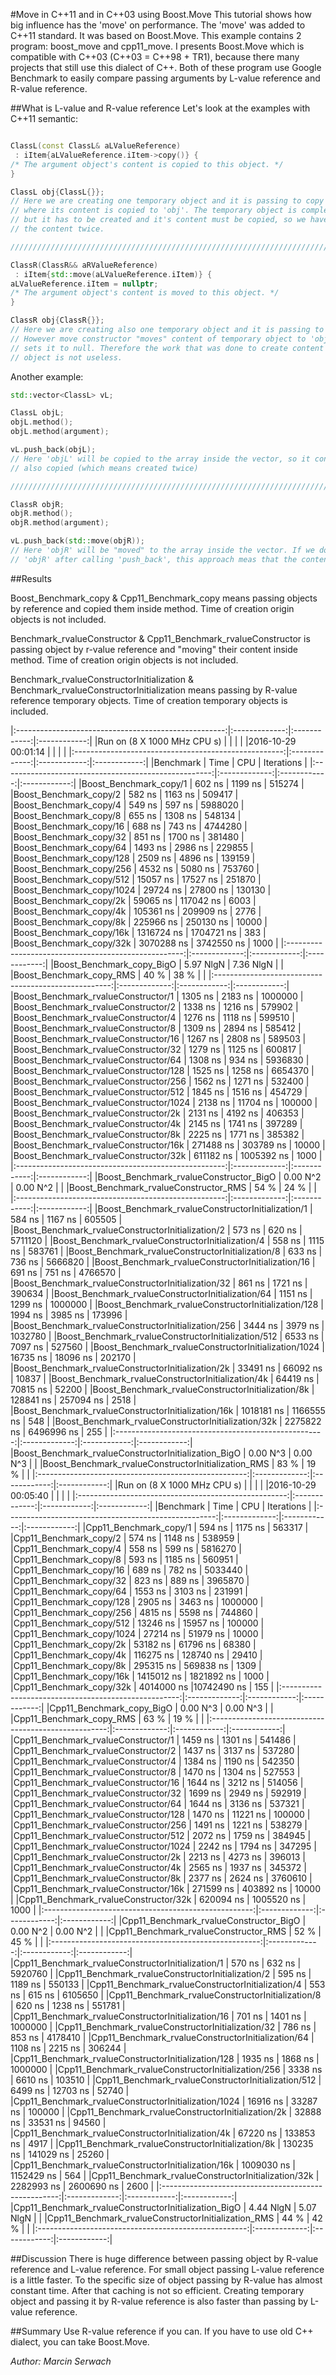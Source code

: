#Move  in C++11 and in C++03 using Boost.Move
This tutorial shows how big influence has the 'move' on performance. The 'move' was added to C++11 standard. It was based on Boost.Move. This example contains 2 program: boost_move and cpp11_move. I presents Boost.Move which is compatible with C++03 (C++03 = C++98 + TR1), because there many projects that still use this dialect of C++. Both of these program use Google Benchmark to easily compare passing arguments by L-value reference and R-value reference. 

##What is L-value and R-value reference
Let's look at the examples with C++11 semantic:
```C++

ClassL(const ClassL& aLValueReference)
 : iItem{aLValueReference.iItem->copy()} {
/* The argument object's content is copied to this object. */
}

ClassL obj{ClassL{}};
// Here we are creating one temporary object and it is passing to copy constructor,
// where its content is copied to 'obj'. The temporary object is completely useless,
// but it has to be created and it's content must be copied, so we have to create
// the content twice.

//////////////////////////////////////////////////////////////////////////////////////////

ClassR(ClassR&& aRValueReference)
 : iItem{std::move(aLValueReference.iItem)} {
aLValueReference.iItem = nullptr;
/* The argument object's content is moved to this object. */
}

ClassR obj{ClassR{}};
// Here we are creating also one temporary object and it is passing to move constructor.
// However move constructor "moves" content of temporary object to 'obj' and after that
// sets it to null. Therefore the work that was done to create content of the temporary
// object is not useless. 
```

Another example:
```C++
std::vector<ClassL> vL;

ClassL objL;
objL.method();
objL.method(argument);

vL.push_back(objL);
// Here 'objL' will be copied to the array inside the vector, so it content will be
// also copied (which means created twice)

//////////////////////////////////////////////////////////////////////////////////////////

ClassR objR;
objR.method();
objR.method(argument);

vL.push_back(std::move(objR));
// Here 'objR' will be "moved" to the array inside the vector. If we don't need to use
// 'objR' after calling 'push_back', this approach meas that the contend is created once.
```

##Results

Boost_Benchmark_copy & Cpp11_Benchmark_copy means passing objects by reference and copied them inside method. Time of creation origin objects is not included.

Benchmark_rvalueConstructor & Cpp11_Benchmark_rvalueConstructor is passing object by r-value reference and "moving" their content inside method. Time of creation origin objects is not included.

Benchmark_rvalueConstructorInitialization & Benchmark_rvalueConstructorInitialization means passing by R-value reference temporary objects. Time of creation temporary objects is included.

|:----------------------------------------------------:|:-------------:|:------------:|:------------:|
|Run on (8 X 1000 MHz CPU s)                           |               |              |              |
|2016-10-29 00:01:14                                   |               |              |              |
|:----------------------------------------------------:|:-------------:|:------------:|:------------:|
|Benchmark                                             |        Time   |        CPU   |  Iterations  |
|:----------------------------------------------------:|:-------------:|:------------:|:------------:|
|Boost_Benchmark_copy/1                                |      602 ns   |    1199 ns   |   515274     |
|Boost_Benchmark_copy/2                                |      582 ns   |    1163 ns   |   509417     |
|Boost_Benchmark_copy/4                                |      549 ns   |     597 ns   |  5988020     |
|Boost_Benchmark_copy/8                                |      655 ns   |    1308 ns   |   548134     |
|Boost_Benchmark_copy/16                               |      688 ns   |     743 ns   |  4744280     |
|Boost_Benchmark_copy/32                               |      851 ns   |    1700 ns   |   381480     |
|Boost_Benchmark_copy/64                               |     1493 ns   |    2986 ns   |   229855     |
|Boost_Benchmark_copy/128                              |     2509 ns   |    4896 ns   |   139159     |
|Boost_Benchmark_copy/256                              |     4532 ns   |    5080 ns   |   753760     |
|Boost_Benchmark_copy/512                              |    15057 ns   |   17527 ns   |   251870     |
|Boost_Benchmark_copy/1024                             |    29724 ns   |   27800 ns   |   130130     |
|Boost_Benchmark_copy/2k                               |    59065 ns   |  117042 ns   |     6003     |
|Boost_Benchmark_copy/4k                               |   105361 ns   |  209909 ns   |     2776     |
|Boost_Benchmark_copy/8k                               |   225966 ns   |  250130 ns   |    10000     |
|Boost_Benchmark_copy/16k                              |  1316724 ns   | 1704721 ns   |      383     |
|Boost_Benchmark_copy/32k                              |  3070288 ns   | 3742550 ns   |     1000     |
|:----------------------------------------------------:|:-------------:|:------------:|:------------:|
|Boost_Benchmark_copy_BigO                             |   5.97 NlgN   |  7.36 NlgN   |              |
|Boost_Benchmark_copy_RMS                              |        40 %   |       38 %   |              |
|:----------------------------------------------------:|:-------------:|:------------:|:------------:|
|Boost_Benchmark_rvalueConstructor/1                   |     1305 ns   |    2183 ns   |  1000000     |
|Boost_Benchmark_rvalueConstructor/2                   |     1338 ns   |    1216 ns   |   579902     |
|Boost_Benchmark_rvalueConstructor/4                   |     1276 ns   |    1118 ns   |   599510     |
|Boost_Benchmark_rvalueConstructor/8                   |     1309 ns   |    2894 ns   |   585412     |
|Boost_Benchmark_rvalueConstructor/16                  |     1267 ns   |    2808 ns   |   589503     |
|Boost_Benchmark_rvalueConstructor/32                  |     1279 ns   |    1125 ns   |   600817     |
|Boost_Benchmark_rvalueConstructor/64                  |     1308 ns   |     934 ns   |  5936830     |
|Boost_Benchmark_rvalueConstructor/128                 |     1525 ns   |    1258 ns   |  6654370     |
|Boost_Benchmark_rvalueConstructor/256                 |     1562 ns   |    1271 ns   |   532400     |
|Boost_Benchmark_rvalueConstructor/512                 |     1845 ns   |    1516 ns   |   454729     |
|Boost_Benchmark_rvalueConstructor/1024                |     2138 ns   |   11704 ns   |   100000     |
|Boost_Benchmark_rvalueConstructor/2k                  |     2131 ns   |    4192 ns   |   406353     |
|Boost_Benchmark_rvalueConstructor/4k                  |     2145 ns   |    1741 ns   |   397289     |
|Boost_Benchmark_rvalueConstructor/8k                  |     2225 ns   |    1771 ns   |   385382     |
|Boost_Benchmark_rvalueConstructor/16k                 |   271488 ns   |  303789 ns   |    10000     |
|Boost_Benchmark_rvalueConstructor/32k                 |   611182 ns   | 1005392 ns   |     1000     |
|:----------------------------------------------------:|:-------------:|:------------:|:------------:|
|Boost_Benchmark_rvalueConstructor_BigO                |    0.00 N^2   |   0.00 N^2   |              |
|Boost_Benchmark_rvalueConstructor_RMS                 |        54 %   |       24 %   |              |
|:----------------------------------------------------:|:-------------:|:------------:|:------------:|
|Boost_Benchmark_rvalueConstructorInitialization/1     |      584 ns   |    1167 ns   |   605505     |
|Boost_Benchmark_rvalueConstructorInitialization/2     |      573 ns   |     620 ns   |  5711120     |
|Boost_Benchmark_rvalueConstructorInitialization/4     |      558 ns   |    1115 ns   |   583761     |
|Boost_Benchmark_rvalueConstructorInitialization/8     |      633 ns   |     736 ns   |  5666820     |
|Boost_Benchmark_rvalueConstructorInitialization/16    |      691 ns   |     751 ns   |  4766570     |
|Boost_Benchmark_rvalueConstructorInitialization/32    |      861 ns   |    1721 ns   |   390634     |
|Boost_Benchmark_rvalueConstructorInitialization/64    |     1151 ns   |    1299 ns   |  1000000     |
|Boost_Benchmark_rvalueConstructorInitialization/128   |     1994 ns   |    3985 ns   |   173996     |
|Boost_Benchmark_rvalueConstructorInitialization/256   |     3444 ns   |    3979 ns   |  1032780     |
|Boost_Benchmark_rvalueConstructorInitialization/512   |     6533 ns   |    7097 ns   |   527560     |
|Boost_Benchmark_rvalueConstructorInitialization/1024  |    16735 ns   |   18096 ns   |   202170     |
|Boost_Benchmark_rvalueConstructorInitialization/2k    |    33491 ns   |   66092 ns   |    10837     |
|Boost_Benchmark_rvalueConstructorInitialization/4k    |    64419 ns   |   70815 ns   |    52200     |
|Boost_Benchmark_rvalueConstructorInitialization/8k    |   128841 ns   |  257094 ns   |     2518     |
|Boost_Benchmark_rvalueConstructorInitialization/16k   |  1018181 ns   | 1166555 ns   |      548     |
|Boost_Benchmark_rvalueConstructorInitialization/32k   |  2275822 ns   | 6496996 ns   |      255     |
|:----------------------------------------------------:|:-------------:|:------------:|:------------:|
|Boost_Benchmark_rvalueConstructorInitialization_BigO  |    0.00 N^3   |   0.00 N^3   |              | 
|Boost_Benchmark_rvalueConstructorInitialization_RMS   |        83 %   |       19 %   |              |
|:----------------------------------------------------:|:-------------:|:------------:|:------------:|
|Run on (8 X 1000 MHz CPU s)                           |               |              |              |
|2016-10-29 00:05:40                                   |               |              |              |
|:----------------------------------------------------:|:-------------:|:------------:|:------------:|
|Benchmark                                             |        Time   |        CPU   |  Iterations  |
|:----------------------------------------------------:|:-------------:|:------------:|:------------:|
|Cpp11_Benchmark_copy/1                                |      594 ns   |     1175 ns  |   563317     |
|Cpp11_Benchmark_copy/2                                |      574 ns   |    1148 ns   |   538959     |
|Cpp11_Benchmark_copy/4                                |      558 ns   |     599 ns   |  5816270     |
|Cpp11_Benchmark_copy/8                                |      593 ns   |    1185 ns   |   560951     |
|Cpp11_Benchmark_copy/16                               |      689 ns   |     782 ns   |  5033440     |
|Cpp11_Benchmark_copy/32                               |      823 ns   |     889 ns   |  3965870     |
|Cpp11_Benchmark_copy/64                               |     1553 ns   |    3103 ns   |   231991     |
|Cpp11_Benchmark_copy/128                              |     2905 ns   |    3463 ns   |  1000000     |
|Cpp11_Benchmark_copy/256                              |     4815 ns   |    5598 ns   |   744860     |
|Cpp11_Benchmark_copy/512                              |    13246 ns   |   15957 ns   |   100000     |
|Cpp11_Benchmark_copy/1024                             |    27214 ns   |   51979 ns   |    10000     |
|Cpp11_Benchmark_copy/2k                               |    53182 ns   |   61796 ns   |    68380     |
|Cpp11_Benchmark_copy/4k                               |   116275 ns   |  128740 ns   |    29410     |
|Cpp11_Benchmark_copy/8k                               |   295315 ns   |  569838 ns   |     1309     |
|Cpp11_Benchmark_copy/16k                              |  1415012 ns   | 1821892 ns   |     1000     |
|Cpp11_Benchmark_copy/32k                              |  4014000 ns   |10742490 ns   |      155     |
|:----------------------------------------------------:|:-------------:|:------------:|:------------:|
|Cpp11_Benchmark_copy_BigO                             |    0.00 N^3   |   0.00 N^3   |              |
|Cpp11_Benchmark_copy_RMS                              |        63 %   |       19 %   |              |
|:----------------------------------------------------:|:-------------:|:------------:|:------------:|
|Cpp11_Benchmark_rvalueConstructor/1                   |     1459 ns   |    1301 ns   |   541486     |
|Cpp11_Benchmark_rvalueConstructor/2                   |     1437 ns   |    3137 ns   |   537280     |
|Cpp11_Benchmark_rvalueConstructor/4                   |     1384 ns   |    1190 ns   |   542350     |
|Cpp11_Benchmark_rvalueConstructor/8                   |     1470 ns   |    1304 ns   |   527553     |
|Cpp11_Benchmark_rvalueConstructor/16                  |     1644 ns   |    3212 ns   |   514056     |
|Cpp11_Benchmark_rvalueConstructor/32                  |     1699 ns   |    2949 ns   |   592919     |
|Cpp11_Benchmark_rvalueConstructor/64                  |     1644 ns   |    3136 ns   |   537321     |
|Cpp11_Benchmark_rvalueConstructor/128                 |     1470 ns   |   11221 ns   |   100000     |
|Cpp11_Benchmark_rvalueConstructor/256                 |     1491 ns   |    1221 ns   |   538279     |
|Cpp11_Benchmark_rvalueConstructor/512                 |     2072 ns   |    1759 ns   |   384945     |
|Cpp11_Benchmark_rvalueConstructor/1024                |     2242 ns   |    1794 ns   |   347295     |
|Cpp11_Benchmark_rvalueConstructor/2k                  |     2213 ns   |    4273 ns   |   396013     |
|Cpp11_Benchmark_rvalueConstructor/4k                  |     2565 ns   |    1937 ns   |   345372     |
|Cpp11_Benchmark_rvalueConstructor/8k                  |     2377 ns   |    2624 ns   |  3760610     |
|Cpp11_Benchmark_rvalueConstructor/16k                 |   271599 ns   |  403892 ns   |    10000     |
|Cpp11_Benchmark_rvalueConstructor/32k                 |   620094 ns   | 1005520 ns   |     1000     |
|:----------------------------------------------------:|:-------------:|:------------:|:------------:|
|Cpp11_Benchmark_rvalueConstructor_BigO                |    0.00 N^2   |   0.00 N^2   |              |
|Cpp11_Benchmark_rvalueConstructor_RMS                 |        52 %   |       45 %   |              |
|:----------------------------------------------------:|:-------------:|:------------:|:------------:|
|Cpp11_Benchmark_rvalueConstructorInitialization/1     |      570 ns   |     632 ns   |  5920760     |
|Cpp11_Benchmark_rvalueConstructorInitialization/2     |      595 ns   |    1189 ns   |   550133     |
|Cpp11_Benchmark_rvalueConstructorInitialization/4     |      553 ns   |     615 ns   |  6105650     |
|Cpp11_Benchmark_rvalueConstructorInitialization/8     |      620 ns   |    1238 ns   |   551781     |
|Cpp11_Benchmark_rvalueConstructorInitialization/16    |      701 ns   |    1401 ns   |  1000000     |
|Cpp11_Benchmark_rvalueConstructorInitialization/32    |      786 ns   |     853 ns   |  4178410     |
|Cpp11_Benchmark_rvalueConstructorInitialization/64    |     1108 ns   |    2215 ns   |   306244     |
|Cpp11_Benchmark_rvalueConstructorInitialization/128   |     1935 ns   |    1868 ns   |  1000000     |
|Cpp11_Benchmark_rvalueConstructorInitialization/256   |     3338 ns   |    6610 ns   |   103510     |
|Cpp11_Benchmark_rvalueConstructorInitialization/512   |     6499 ns   |   12703 ns   |    52740     |
|Cpp11_Benchmark_rvalueConstructorInitialization/1024  |    16916 ns   |   33287 ns   |   100000     |
|Cpp11_Benchmark_rvalueConstructorInitialization/2k    |    32888 ns   |   33531 ns   |    94560     |
|Cpp11_Benchmark_rvalueConstructorInitialization/4k    |    67220 ns   |  133853 ns   |     4917     |
|Cpp11_Benchmark_rvalueConstructorInitialization/8k    |   130235 ns   |  141029 ns   |    25260     |
|Cpp11_Benchmark_rvalueConstructorInitialization/16k   |  1009030 ns   | 1152429 ns   |      564     |
|Cpp11_Benchmark_rvalueConstructorInitialization/32k   |  2282993 ns   | 2600690 ns   |     2600     |
|:----------------------------------------------------:|:-------------:|:------------:|:------------:|
|Cpp11_Benchmark_rvalueConstructorInitialization_BigO  |   4.44 NlgN   |  5.07 NlgN   |              |
|Cpp11_Benchmark_rvalueConstructorInitialization_RMS   |        44 %   |       42 %   |              |
|:----------------------------------------------------:|:-------------:|:------------:|:------------:|

##Discussion
There is huge difference between passing object by R-value reference and L-value reference. For small object passing L-value reference is a little faster. To the specific size of object passing by R-value has almost constant time. After that caching is not so efficient. Creating temporary object and passing it by R-value reference is also faster than passing by L-value reference.

##Summary
Use R-value reference if you can. If you have to use old C++ dialect, you can take Boost.Move. 

*Author: Marcin Serwach*
